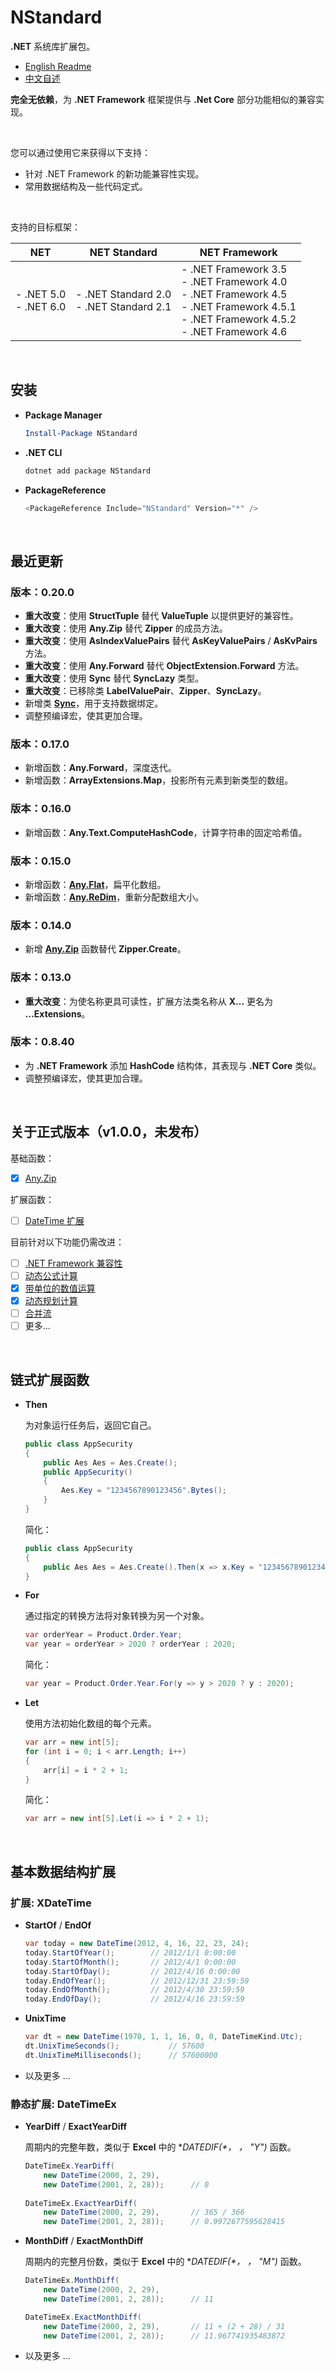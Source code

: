 # NStandard

**.NET** 系统库扩展包。

- [English Readme](https://github.com/zmjack/NStandard/blob/master/README.md)
- [中文自述](https://github.com/zmjack/NStandard/blob/master/README-CN.md)

**完全无依赖**，为 **.NET Framework** 框架提供与 **.Net Core** 部分功能相似的兼容实现。

<br/>

您可以通过使用它来获得以下支持：

- 针对 .NET Framework 的新功能兼容性实现。
- 常用数据结构及一些代码定式。

<br/>

支持的目标框架：

| NET                        | NET Standard                                 | NET Framework                                                |
| -------------------------- | -------------------------------------------- | ------------------------------------------------------------ |
| - .NET 5.0<br />- .NET 6.0 | - .NET Standard 2.0<br />- .NET Standard 2.1 | - .NET Framework 3.5<br />- .NET Framework 4.0<br />- .NET Framework 4.5<br />- .NET Framework 4.5.1<br />- .NET Framework 4.5.2<br />- .NET Framework 4.6 |

<br/>

## 安装

- **Package Manager**

  ```powershell
  Install-Package NStandard
  ```

- **.NET CLI**

  ```powershell
  dotnet add package NStandard
  ```

- **PackageReference**

  ```powershell
  <PackageReference Include="NStandard" Version="*" />
  ```

<br/>

## 最近更新

### 版本：0.20.0

- **重大改变**：使用 **StructTuple** 替代 **ValueTuple** 以提供更好的兼容性。
- **重大改变**：使用 **Any.Zip** 替代 **Zipper** 的成员方法。
- **重大改变**：使用 **AsIndexValuePairs** 替代 **AsKeyValuePairs** / **AsKvPairs** 方法。
- **重大改变**：使用 **Any.Forward** 替代 **ObjectExtension.Forward** 方法。
- **重大改变**：使用 **Sync** 替代 **SyncLazy** 类型。
- **重大改变**：已移除类 **LabelValuePair**、**Zipper**、**SyncLazy**。
- 新增类 **[Sync](https://github.com/zmjack/NStandard/blob/master/docs/cn/Sync.md)**，用于支持数据绑定。
- 调整预编译宏，使其更加合理。

### 版本：0.17.0

- 新增函数：**Any.Forward**，深度迭代。
- 新增函数：**ArrayExtensions.Map**，投影所有元素到新类型的数组。

### 版本：0.16.0

- 新增函数：**Any.Text.ComputeHashCode**，计算字符串的固定哈希值。

### 版本：0.15.0

- 新增函数：**[Any.Flat](https://github.com/zmjack/NStandard/blob/master/docs/cn/Any.Flat.md)**，扁平化数组。
- 新增函数：**[Any.ReDim](https://github.com/zmjack/NStandard/blob/master/docs/cn/Any.ReDim.md)**，重新分配数组大小。

### 版本：0.14.0

- 新增 **[Any.Zip](https://github.com/zmjack/NStandard/blob/master/docs/cn/Any.Zip.md)** 函数替代 **Zipper.Create**。

### 版本：0.13.0

- **重大改变**：为使名称更具可读性，扩展方法类名称从 **X...** 更名为 **...Extensions**。

### 版本：0.8.40

- 为 **.NET Framework** 添加 **HashCode** 结构体，其表现与 **.NET Core** 类似。
- 调整预编译宏，使其更加合理。

<br/>

## 关于正式版本（v1.0.0，未发布）

基础函数：

- [x] [Any.Zip](https://github.com/zmjack/NStandard/blob/master/docs/cn/Any.Zip.md)

扩展函数：

- [ ] [DateTime 扩展](https://github.com/zmjack/NStandard/blob/master/docs/cn/DateTimeExtensions.md)

目前针对以下功能仍需改进：

- [ ] [.NET Framework 兼容性](https://github.com/zmjack/NStandard/blob/master/docs/cn/Compatibility.md)
- [ ] [动态公式计算](https://github.com/zmjack/NStandard/blob/master/docs/cn/Evaluator.md)
- [x] [带单位的数值运算](https://github.com/zmjack/NStandard/blob/master/docs/cn/UnitValue.md)
- [x] [动态规划计算](https://github.com/zmjack/NStandard/blob/master/docs/cn/DpContainer.md)
- [ ] [合并流](https://github.com/zmjack/NStandard/blob/master/docs/cn/SequenceInputStream.md)
- [ ] 更多...

<br/>

## 链式扩展函数

- **Then**

  为对象运行任务后，返回它自己。

  ```csharp
  public class AppSecurity
  {
      public Aes Aes = Aes.Create();
      public AppSecurity()
      {
          Aes.Key = "1234567890123456".Bytes();
      }
  }
  ```

  简化：

  ```csharp
  public class AppSecurity
  {
      public Aes Aes = Aes.Create().Then(x => x.Key = "1234567890123456".Bytes());
  }
  ```

- **For**

  通过指定的转换方法将对象转换为另一个对象。

  ```csharp
  var orderYear = Product.Order.Year;
  var year = orderYear > 2020 ? orderYear : 2020;
  ```

  简化：

  ```csharp
  var year = Product.Order.Year.For(y => y > 2020 ? y : 2020);
  ```

- **Let**

  使用方法初始化数组的每个元素。

  ```csharp
  var arr = new int[5];
  for (int i = 0; i < arr.Length; i++)
  {
      arr[i] = i * 2 + 1;
  }
  ```

  简化：

  ```csharp
  var arr = new int[5].Let(i => i * 2 + 1);
  ```

<br/>

## 基本数据结构扩展

### 扩展: XDateTime

- **StartOf** / **EndOf**

  ```csharp
  var today = new DateTime(2012, 4, 16, 22, 23, 24);
  today.StartOfYear();        // 2012/1/1 0:00:00
  today.StartOfMonth();       // 2012/4/1 0:00:00
  today.StartOfDay();         // 2012/4/16 0:00:00
  today.EndOfYear();          // 2012/12/31 23:59:59
  today.EndOfMonth();         // 2012/4/30 23:59:59
  today.EndOfDay();           // 2012/4/16 23:59:59
  ```

- **UnixTime**

  ```csharp
  var dt = new DateTime(1970, 1, 1, 16, 0, 0, DateTimeKind.Utc);
  dt.UnixTimeSeconds();           // 57600
  dt.UnixTimeMilliseconds();      // 57600000
  ```

- 以及更多 ...

### 静态扩展: DateTimeEx

- **YearDiff** / **ExactYearDiff**

  周期内的完整年数，类似于 **Excel** 中的 **DATEDIF(*， *， "Y")** 函数。

  ```csharp
  DateTimeEx.YearDiff(
      new DateTime(2000, 2, 29),
      new DateTime(2001, 2, 28));      // 0
    
  DateTimeEx.ExactYearDiff(
      new DateTime(2000, 2, 29),       // 365 / 366
      new DateTime(2001, 2, 28));      // 0.9972677595628415
  ```

- **MonthDiff** / **ExactMonthDiff**

  周期内的完整月份数，类似于 **Excel** 中的 **DATEDIF(*， *， "M")** 函数。

  ```csharp
  DateTimeEx.MonthDiff(
      new DateTime(2000, 2, 29),
      new DateTime(2001, 2, 28));      // 11
  
  DateTimeEx.ExactMonthDiff(
      new DateTime(2000, 2, 29),       // 11 + (2 + 28) / 31
      new DateTime(2001, 2, 28));      // 11.967741935483872
  ```

- 以及更多 ...

